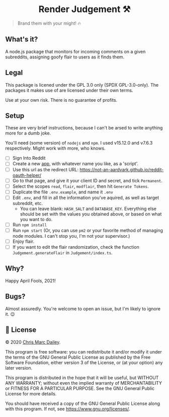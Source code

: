 <h1 align="center">Render Judgement ⚒️</h1>

> Brand them with your might! 🔥

## What's it?

A node.js package that monitors for incoming comments on a given subreddits, assigning goofy flair to users as it finds them.

## Legal

This package is licened under the GPL 3.0 only (SPDX GPL-3.0-only). The packages it makes use of are licensed under their own terms.

Use at your own risk. There is no guarantee of profits.

## Setup

These are very brief instructions, because I can't be arsed to write anything more for a dumb joke.

You'll need (some version) of `nodejs` and `npm`. I used v15.12.0 and v7.6.3 respectively. Might work with more, who knows.

- [ ] Sign Into Reddit
- [ ] Create a new [app](https://www.reddit.com/prefs/apps/), with whatever name you like, as a 'script'.
- [ ] Use this url as the redirect URL: https://not-an-aardvark.github.io/reddit-oauth-helper/
- [ ] Go to that page, and give it your client ID and secret, and tick `Permanent`.
- [ ] Select the scopes `read`, `flair`, `modflair`, then hit `Generate Tokens`.
- [ ] Duplicate the file `.env.example`, and name it `.env`
- [ ] Edit `.env`, and fill in all the information you've aquired, as well as target subreddit, etc.
  - You can leave blank: `HASH_SALT` and `DATABASE_KEY`. Everything else should be set with the values you obtained above, or based on what you want to do.
- [ ] Run `npm install`
- [ ] Run `npm start` (Or, you can use `pm2` or your favorite method of managing node modules. I can't stop you, I'm not your supervisor.)
- [ ] Enjoy flair.
- [ ] If you want to edit the flair randomization, check the function `Judgement.generateFlair` in `Judgement/index.ts`.

## Why?

Happy April Fools, 2021!

## Bugs?

Almost assuredly. You're welcome to open an issue, but I'm likely to ignore it. 😉

## 📝 License

© 2020 [Chris Marc Dailey](https://cmd.wtf).

This program is free software: you can redistribute it and/or modify
it under the terms of the GNU General Public License as published by
the Free Software Foundation, either version 3 of the License, or
(at your option) any later version.

This program is distributed in the hope that it will be useful,
but WITHOUT ANY WARRANTY; without even the implied warranty of
MERCHANTABILITY or FITNESS FOR A PARTICULAR PURPOSE.  See the
GNU General Public License for more details.

You should have received a copy of the GNU General Public License
along with this program.  If not, see <https://www.gnu.org/licenses/>.
